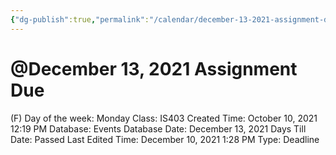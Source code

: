 ```yaml
---
{"dg-publish":true,"permalink":"/calendar/december-13-2021-assignment-due/"}
---
```


# @December 13, 2021 Assignment Due

(F) Day of the week: Monday
Class: IS403
Created Time: October 10, 2021 12:19 PM
Database: Events Database
Date: December 13, 2021
Days Till Date: Passed
Last Edited Time: December 10, 2021 1:28 PM
Type: Deadline